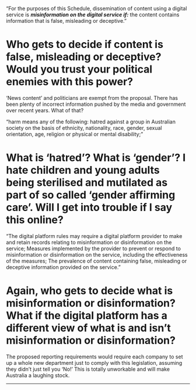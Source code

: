 “For the purposes of this Schedule, dissemination of content using a digital service is
**_misinformation on the digital service if:_**
the content contains information that is false, misleading or deceptive.”

# Who gets to decide if content is false, misleading or deceptive? Would you trust your political enemies with this power?

‘News content’ and politicians are exempt from the proposal. There has been plenty of
incorrect information pushed by the media and government over recent years. What of
that?

“harm means any of the following:
hatred against a group in Australian society on the basis of ethnicity, nationality, race,
gender, sexual orientation, age, religion or physical or mental disability;”

# What is ‘hatred’? What is ‘gender’? I hate children and young adults being sterilised and mutilated as part of so called ‘gender affirming care’. Will I get into trouble if I say this online?

“The digital platform rules may require a digital platform provider to make and retain
records relating to misinformation or disinformation on the service;
Measures implemented by the provider to prevent or respond to misinformation or
disinformation on the service, including the effectiveness of the measures;
The prevalence of content containing false, misleading or deceptive information provided
on the service.”

# Again, who gets to decide what is misinformation or disinformation? What if the digital platform has a different view of what is and isn’t misinformation or disinformation?
 The proposed reporting requirements would require each company to set up a whole new department just to comply with this legislation, assuming they didn’t just tell you ‘No!’
 This is totally unworkable and will make Australia a laughing stock.


-----

